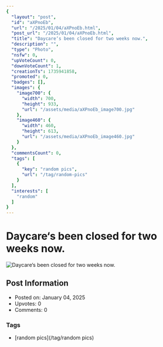 ```yaml
---
{
  "layout": "post",
  "id": "aXPnoEb",
  "url": "/2025/01/04/aXPnoEb.html",
  "post_url": "/2025/01/04/aXPnoEb.html",
  "title": "Daycare‘s been closed for two weeks now.",
  "description": "",
  "type": "Photo",
  "nsfw": 0,
  "upVoteCount": 0,
  "downVoteCount": 1,
  "creationTs": 1735941858,
  "promoted": 0,
  "badges": [],
  "images": {
    "image700": {
      "width": 700,
      "height": 933,
      "url": "/assets/media/aXPnoEb_image700.jpg"
    },
    "image460": {
      "width": 460,
      "height": 613,
      "url": "/assets/media/aXPnoEb_image460.jpg"
    }
  },
  "commentsCount": 0,
  "tags": [
    {
      "key": "random pics",
      "url": "/tag/random-pics"
    }
  ],
  "interests": [
    "random"
  ]
}
---
```


# Daycare‘s been closed for two weeks now.

![Daycare‘s been closed for two weeks now.](/assets/media/aXPnoEb_image700.jpg)

## Post Information

- Posted on: January 04, 2025
- Upvotes: 0
- Comments: 0

### Tags

- [random pics](/tag/random pics)
